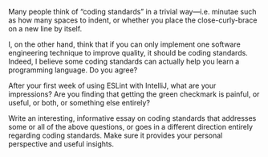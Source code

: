 Many people think of “coding standards” in a trivial way—i.e. 
minutae such as how many spaces to indent, or whether you place the close-curly-brace on a new line by itself.

I, on the other hand, think that if you can only implement one software engineering technique to improve quality, 
it should be coding standards. Indeed, I believe some coding standards can actually help you learn a programming language. 
Do you agree?

After your first week of using ESLint with IntelliJ, what are your impressions? 
Are you finding that getting the green checkmark is painful, or useful, or both, or something else entirely?

Write an interesting, informative essay on coding standards that addresses some or all of the above questions,
or goes in a different direction entirely regarding coding standards. Make sure it provides your personal 
perspective and useful insights.
